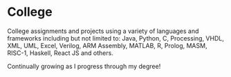 # College

College assignments and projects using a variety of languages and frameworks including but not limited to: Java, Python, C, Processing, VHDL, XML, UML, Excel, Verilog, ARM Assembly, MATLAB, R, Prolog, MASM, RISC-1, Haskell, React JS and others.

Continually growing as I progress through my degree!
